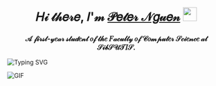 <h1 align="center">𝐻𝒾 𝓉𝒽𝑒𝓇𝑒, 𝐼'𝓂 <a href="https://vk.com/darrk_ne_ss" target="_blank">𝒫𝑒𝓉𝑒𝓇 𝒩𝑔𝓊𝑒𝓃</a> 
<img src="https://github.com/blackcater/blackcater/raw/main/images/Hi.gif" height="32"/></h1>
<h3 align="center">𝒜 𝒻𝒾𝓇𝓈𝓉-𝓎𝑒𝒶𝓇 𝓈𝓉𝓊𝒹𝑒𝓃𝓉 𝑜𝒻 𝓉𝒽𝑒 𝐹𝒶𝒸𝓊𝓁𝓉𝓎 𝑜𝒻 𝒞𝑜𝓂𝓅𝓊𝓉𝑒𝓇 𝒮𝒸𝒾𝑒𝓃𝒸𝑒 𝒶𝓉 𝒮𝒾𝒷𝒮𝒰𝒯𝐼𝒮.</h3>
<img src="https://readme-typing-svg.demolab.com?font=Fira+Code&pause=1000&width=435&lines=We+are+making+the+future+better.
" alt="Typing SVG" /></a>


![GIF](https://github.com/Darkness1853/Pictures/blob/main/bongo-cat-typing.gif)

